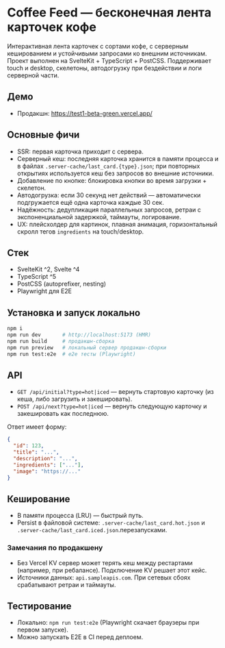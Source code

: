 # Coffee Feed — бесконечная лента карточек кофе

Интерактивная лента карточек с сортами кофе, с серверным кешированием и устойчивыми запросами ко внешним источникам. Проект выполнен на SvelteKit + TypeScript + PostCSS. Поддерживает touch и desktop, скелетоны, автодогрузку при бездействии и логи серверной части.

## Демо
- Продакшн: https://test1-beta-green.vercel.app/

## Основные фичи
- SSR: первая карточка приходит с сервера.
- Серверный кеш: последняя карточка хранится в памяти процесса и в файлах `.server-cache/last_card.{type}.json`; при повторных открытиях используется кеш без запросов во внешние источники.
- Добавление по кнопке: блокировка кнопки во время загрузки + скелетон.
- Автодогрузка: если 30 секунд нет действий — автоматически подгружается ещё одна карточка каждые 30 сек.
- Надёжность: дедупликация параллельных запросов, ретраи с экспоненциальной задержкой, таймауты, логирование.
- UX: плейсхолдер для картинок, плавная анимация, горизонтальный скролл тегов `ingredients` на touch/desktop.

## Стек
- SvelteKit ^2, Svelte ^4
- TypeScript ^5
- PostCSS (autoprefixer, nesting)
- Playwright для E2E

## Установка и запуск локально
```bash
npm i
npm run dev       # http://localhost:5173 (HMR)
npm run build     # продакшн-сборка
npm run preview   # локальный сервер продакшн-сборки
npm run test:e2e  # e2e тесты (Playwright)
```

## API
- `GET /api/initial?type=hot|iced` — вернуть стартовую карточку (из кеша, либо загрузить и закешировать).
- `POST /api/next?type=hot|iced` — вернуть следующую карточку и закешировать как последнюю.

Ответ имеет форму:
```json
{
  "id": 123,
  "title": "...",
  "description": "...",
  "ingredients": ["..."],
  "image": "https://..."
}
```

## Кеширование
- В памяти процесса (LRU) — быстрый путь.
- Persist в файловой системе: `.server-cache/last_card.hot.json` и `.server-cache/last_card.iced.json`.перезапусками. 



### Замечания по продакшену
- Без Vercel KV сервер может терять кеш между рестартами (например, при ребалансе). Подключение KV решает этот кейс.
- Источники данных: `api.sampleapis.com`. При сетевых сбоях срабатывают ретраи и таймауты.

## Тестирование
- Локально: `npm run test:e2e` (Playwright скачает браузеры при первом запуске).
- Можно запускать E2E в CI перед деплоем.
